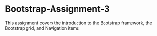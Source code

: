 # Bootstrap-Assignment-3
This assignment covers the introduction to the Bootstrap framework, the Bootstrap grid, and Navigation items
